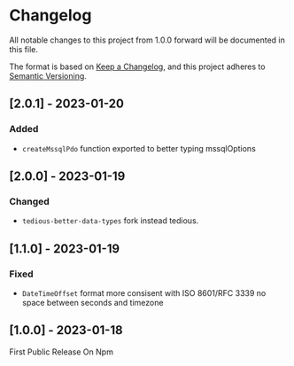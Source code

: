 # Changelog

All notable changes to this project from 1.0.0 forward will be documented in this file.

The format is based on [Keep a Changelog](https://keepachangelog.com/en/1.0.0/),
and this project adheres to [Semantic Versioning](https://semver.org/spec/v2.0.0.html).

## [2.0.1] - 2023-01-20

### Added

-   `createMssqlPdo` function exported to better typing mssqlOptions

## [2.0.0] - 2023-01-19

### Changed

-   `tedious-better-data-types` fork instead tedious.

## [1.1.0] - 2023-01-19

### Fixed

-   `DateTimeOffset` format more consisent with ISO 8601/RFC 3339 no space between seconds and timezone

## [1.0.0] - 2023-01-18

First Public Release On Npm
